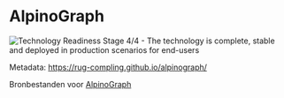 # AlpinoGraph

![Technology Readiness Stage 4/4 - The technology is complete, stable and deployed in production scenarios for end-users](https://w3id.org/research-technology-readiness-levels/Stage4Complete.svg)

Metadata: https://rug-compling.github.io/alpinograph/

Bronbestanden voor [AlpinoGraph](https://urd2.let.rug.nl/~kleiweg/alpinograph/)
